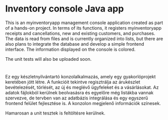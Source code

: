 # Inventory console Java app

This is an myinventoryapp management console application created as part of a hands-on project. In terms of its functions, it registers myinventoryapp receipts and cancellations, new and existing customers, and purchases. The data is read from files and is currently organized into lists, but there are also plans to integrate the database and develop a simple frontend interface. The information displayed on the console is colored.

The unit tests will also be uploaded soon.

#
#

Ez egy készletnyilvántartó konzolalkalmazás, amely egy gyakorlóprojekt keretében jött létre. A funkcióit tekintve regisztrálja az árukészlet bevételezését, törlését, az új és meglévő ügyfeleket és a vásárlásokat. Az adatok fájlokból kerülnek beolvasásra és egyelőre még listákba vannak szervezve, de tervben van az adatbázis integrálása és egy egyszerű frontend felület fejlesztése is. A konzolon megjelenő információk színesek.

Hamarosan a unit tesztek is feltöltésre kerülnek.
  